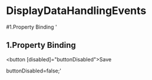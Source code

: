 # DisplayDataHandlingEvents

#1.Property Binding
'<div>
    <h2>1.Property Binding</h2>
    <button [disabled]="buttonDisabled">Save</button>
  </div>
      buttonDisabled=false;'



